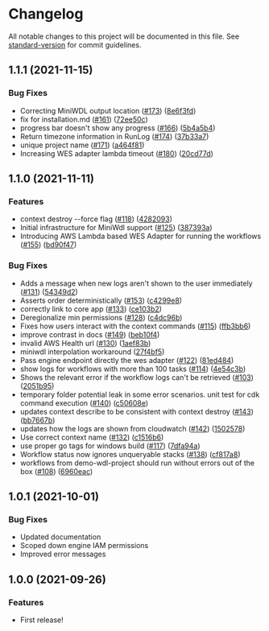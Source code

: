 # Changelog

All notable changes to this project will be documented in this file. See [standard-version](https://github.com/conventional-changelog/standard-version) for commit guidelines.

## 1.1.1 (2021-11-15)


### Bug Fixes

* Correcting MiniWDL output location  ([#173](https://github.com/aws/amazon-genomics-cli/issues/173)) ([8e6f3fd](https://github.com/aws/amazon-genomics-cli/commit/8e6f3fda595531f0733b1d061cb84c05ed635923))
* fix for installation.md ([#161](https://github.com/aws/amazon-genomics-cli/issues/161)) ([72ee50c](https://github.com/aws/amazon-genomics-cli/commit/72ee50c9e9786f23e937a62e8e22a13f7aa909d5))
* progress bar doesn't show any progress ([#166](https://github.com/aws/amazon-genomics-cli/issues/166)) ([5b4a5b4](https://github.com/aws/amazon-genomics-cli/commit/5b4a5b4c81cf4ef99d82a146b378c66936ff7be4))
* Return timezone information in RunLog ([#174](https://github.com/aws/amazon-genomics-cli/issues/174)) ([37b33a7](https://github.com/aws/amazon-genomics-cli/commit/37b33a753d96010a581588c8734d482163ad1161))
* unique project name ([#171](https://github.com/aws/amazon-genomics-cli/issues/171)) ([a464f81](https://github.com/aws/amazon-genomics-cli/commit/a464f81d86575f1f3c0c95b1161f0474681537ac))
* Increasing WES adapter lambda timeout ([#180](https://github.com/aws/amazon-genomics-cli/issues/180)) ([20cd77d](https://github.com/aws/amazon-genomics-cli/commit/20cd77dac1def4414f0159509caa8dfe853d62bb))

## 1.1.0 (2021-11-11)


### Features

* context destroy --force flag ([#118](https://codestar-connections.us-west-2.amazonaws.com/git-http/680431765560/us-west-2/d075f301-104b-41c2-9281-8705914f195b/aws/amazon-genomics-cli/issues/118)) ([4282093](https://codestar-connections.us-west-2.amazonaws.com/git-http/680431765560/us-west-2/d075f301-104b-41c2-9281-8705914f195b/aws/amazon-genomics-cli/commit/428209311aa247c999816348a972737739b1189f))
* Initial infrastructure for MiniWdl support ([#125](https://codestar-connections.us-west-2.amazonaws.com/git-http/680431765560/us-west-2/d075f301-104b-41c2-9281-8705914f195b/aws/amazon-genomics-cli/issues/125)) ([387393a](https://codestar-connections.us-west-2.amazonaws.com/git-http/680431765560/us-west-2/d075f301-104b-41c2-9281-8705914f195b/aws/amazon-genomics-cli/commit/387393a64593d08ec2016a69382f7d64de37914e))
* Introducing AWS Lambda based WES Adapter for running the workflows ([#155](https://codestar-connections.us-west-2.amazonaws.com/git-http/680431765560/us-west-2/d075f301-104b-41c2-9281-8705914f195b/aws/amazon-genomics-cli/issues/155)) ([bd90f47](https://codestar-connections.us-west-2.amazonaws.com/git-http/680431765560/us-west-2/d075f301-104b-41c2-9281-8705914f195b/aws/amazon-genomics-cli/commit/bd90f47b94ede34c31ea109221225ff3cd65d200))


### Bug Fixes

* Adds a message when new logs aren't shown to the user immediately ([#131](https://codestar-connections.us-west-2.amazonaws.com/git-http/680431765560/us-west-2/d075f301-104b-41c2-9281-8705914f195b/aws/amazon-genomics-cli/issues/131)) ([54349d2](https://codestar-connections.us-west-2.amazonaws.com/git-http/680431765560/us-west-2/d075f301-104b-41c2-9281-8705914f195b/aws/amazon-genomics-cli/commit/54349d2858a837da26e6479c409e4a8445055562))
* Asserts order deterministically ([#153](https://codestar-connections.us-west-2.amazonaws.com/git-http/680431765560/us-west-2/d075f301-104b-41c2-9281-8705914f195b/aws/amazon-genomics-cli/issues/153)) ([c4299e8](https://codestar-connections.us-west-2.amazonaws.com/git-http/680431765560/us-west-2/d075f301-104b-41c2-9281-8705914f195b/aws/amazon-genomics-cli/commit/c4299e86e499edeb4695152f558a88e82bcf2da3))
* correctly link to core app ([#133](https://codestar-connections.us-west-2.amazonaws.com/git-http/680431765560/us-west-2/d075f301-104b-41c2-9281-8705914f195b/aws/amazon-genomics-cli/issues/133)) ([ce103b2](https://codestar-connections.us-west-2.amazonaws.com/git-http/680431765560/us-west-2/d075f301-104b-41c2-9281-8705914f195b/aws/amazon-genomics-cli/commit/ce103b202d50c7a8a40e6d94daca0c4dd5141da7))
* Deregionalize min permissions ([#128](https://codestar-connections.us-west-2.amazonaws.com/git-http/680431765560/us-west-2/d075f301-104b-41c2-9281-8705914f195b/aws/amazon-genomics-cli/issues/128)) ([c4dc96b](https://codestar-connections.us-west-2.amazonaws.com/git-http/680431765560/us-west-2/d075f301-104b-41c2-9281-8705914f195b/aws/amazon-genomics-cli/commit/c4dc96b1641431ed7c20fad348e7d87d2156a4b8))
* Fixes how users interact with the context commands ([#115](https://codestar-connections.us-west-2.amazonaws.com/git-http/680431765560/us-west-2/d075f301-104b-41c2-9281-8705914f195b/aws/amazon-genomics-cli/issues/115)) ([ffb3bb6](https://codestar-connections.us-west-2.amazonaws.com/git-http/680431765560/us-west-2/d075f301-104b-41c2-9281-8705914f195b/aws/amazon-genomics-cli/commit/ffb3bb6fdffeabd09a33288086c5442aa5e14c60))
* improve contrast in docs ([#149](https://codestar-connections.us-west-2.amazonaws.com/git-http/680431765560/us-west-2/d075f301-104b-41c2-9281-8705914f195b/aws/amazon-genomics-cli/issues/149)) ([beb10f4](https://codestar-connections.us-west-2.amazonaws.com/git-http/680431765560/us-west-2/d075f301-104b-41c2-9281-8705914f195b/aws/amazon-genomics-cli/commit/beb10f4b02f9533da13ce0b3579ae2fd55a337aa))
* invalid AWS Health url ([#130](https://codestar-connections.us-west-2.amazonaws.com/git-http/680431765560/us-west-2/d075f301-104b-41c2-9281-8705914f195b/aws/amazon-genomics-cli/issues/130)) ([1aef83b](https://codestar-connections.us-west-2.amazonaws.com/git-http/680431765560/us-west-2/d075f301-104b-41c2-9281-8705914f195b/aws/amazon-genomics-cli/commit/1aef83b682ba276ae5d8720ccaffc97a66bb34cb))
* miniwdl interpolation workaround ([27f4bf5](https://codestar-connections.us-west-2.amazonaws.com/git-http/680431765560/us-west-2/d075f301-104b-41c2-9281-8705914f195b/aws/amazon-genomics-cli/commit/27f4bf571712c6509e6352f4459e452fdd6a1cb1))
* Pass engine endpoint directly the wes adapter ([#122](https://codestar-connections.us-west-2.amazonaws.com/git-http/680431765560/us-west-2/d075f301-104b-41c2-9281-8705914f195b/aws/amazon-genomics-cli/issues/122)) ([81ed484](https://codestar-connections.us-west-2.amazonaws.com/git-http/680431765560/us-west-2/d075f301-104b-41c2-9281-8705914f195b/aws/amazon-genomics-cli/commit/81ed484a94ce195259315826377ece0443b582e1))
* show logs for workflows with more than 100 tasks ([#114](https://codestar-connections.us-west-2.amazonaws.com/git-http/680431765560/us-west-2/d075f301-104b-41c2-9281-8705914f195b/aws/amazon-genomics-cli/issues/114)) ([4e54c3b](https://codestar-connections.us-west-2.amazonaws.com/git-http/680431765560/us-west-2/d075f301-104b-41c2-9281-8705914f195b/aws/amazon-genomics-cli/commit/4e54c3bae5ad8242fb1af0ab171aeb4c5b818923))
* Shows the relevant error if the workflow logs can't be retrieved ([#103](https://codestar-connections.us-west-2.amazonaws.com/git-http/680431765560/us-west-2/d075f301-104b-41c2-9281-8705914f195b/aws/amazon-genomics-cli/issues/103)) ([2051b95](https://codestar-connections.us-west-2.amazonaws.com/git-http/680431765560/us-west-2/d075f301-104b-41c2-9281-8705914f195b/aws/amazon-genomics-cli/commit/2051b9542d07c5f999bd149e2a9f65aefaccba00))
* temporary folder potential leak in some error scenarios. unit test for cdk command execution ([#140](https://codestar-connections.us-west-2.amazonaws.com/git-http/680431765560/us-west-2/d075f301-104b-41c2-9281-8705914f195b/aws/amazon-genomics-cli/issues/140)) ([c50608e](https://codestar-connections.us-west-2.amazonaws.com/git-http/680431765560/us-west-2/d075f301-104b-41c2-9281-8705914f195b/aws/amazon-genomics-cli/commit/c50608e594b528a7bddd33b678da984feabc50b4))
* updates context describe to be consistent with context destroy ([#143](https://codestar-connections.us-west-2.amazonaws.com/git-http/680431765560/us-west-2/d075f301-104b-41c2-9281-8705914f195b/aws/amazon-genomics-cli/issues/143)) ([bb7667b](https://codestar-connections.us-west-2.amazonaws.com/git-http/680431765560/us-west-2/d075f301-104b-41c2-9281-8705914f195b/aws/amazon-genomics-cli/commit/bb7667b44027b3374b8011da11418d6ee0054b79))
* updates how the logs are shown from cloudwatch ([#142](https://codestar-connections.us-west-2.amazonaws.com/git-http/680431765560/us-west-2/d075f301-104b-41c2-9281-8705914f195b/aws/amazon-genomics-cli/issues/142)) ([1502578](https://codestar-connections.us-west-2.amazonaws.com/git-http/680431765560/us-west-2/d075f301-104b-41c2-9281-8705914f195b/aws/amazon-genomics-cli/commit/1502578415c7db4c5a633982301a887bcd393514))
* Use correct context name ([#132](https://codestar-connections.us-west-2.amazonaws.com/git-http/680431765560/us-west-2/d075f301-104b-41c2-9281-8705914f195b/aws/amazon-genomics-cli/issues/132)) ([c1516b6](https://codestar-connections.us-west-2.amazonaws.com/git-http/680431765560/us-west-2/d075f301-104b-41c2-9281-8705914f195b/aws/amazon-genomics-cli/commit/c1516b60b5706d06b30d7516a3aa1d80efd216af))
* use proper go tags for windows build ([#117](https://codestar-connections.us-west-2.amazonaws.com/git-http/680431765560/us-west-2/d075f301-104b-41c2-9281-8705914f195b/aws/amazon-genomics-cli/issues/117)) ([7dfa94a](https://codestar-connections.us-west-2.amazonaws.com/git-http/680431765560/us-west-2/d075f301-104b-41c2-9281-8705914f195b/aws/amazon-genomics-cli/commit/7dfa94a775fdba5193c99d0c697c8013a52a23ce))
* Workflow status now ignores unqueryable stacks ([#138](https://codestar-connections.us-west-2.amazonaws.com/git-http/680431765560/us-west-2/d075f301-104b-41c2-9281-8705914f195b/aws/amazon-genomics-cli/issues/138)) ([cf817a8](https://codestar-connections.us-west-2.amazonaws.com/git-http/680431765560/us-west-2/d075f301-104b-41c2-9281-8705914f195b/aws/amazon-genomics-cli/commit/cf817a882de2160d8e333c17d4eb28508cd886e1))
* workflows from demo-wdl-project should run without errors out of the box ([#108](https://codestar-connections.us-west-2.amazonaws.com/git-http/680431765560/us-west-2/d075f301-104b-41c2-9281-8705914f195b/aws/amazon-genomics-cli/issues/108)) ([6960eac](https://codestar-connections.us-west-2.amazonaws.com/git-http/680431765560/us-west-2/d075f301-104b-41c2-9281-8705914f195b/aws/amazon-genomics-cli/commit/6960eacf236e744d3c5658c5557061ab9cd3d468))

## 1.0.1 (2021-10-01)

### Bug Fixes

* Updated documentation
* Scoped down engine IAM permissions
* Improved error messages

## 1.0.0 (2021-09-26)

### Features

* First release!
